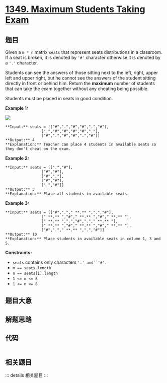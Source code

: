 # [1349. Maximum Students Taking Exam](https://leetcode.com/problems/maximum-students-taking-exam)

## 题目

Given a `m * n` matrix `seats`  that represent seats distributions in a
classroom. If a seat is broken, it is denoted by `'#'` character otherwise it
is denoted by a `'.'` character.

Students can see the answers of those sitting next to the left, right, upper
left and upper right, but he cannot see the answers of the student sitting
directly in front or behind him. Return the **maximum** number of students
that can take the exam together without any cheating being possible.

Students must be placed in seats in good condition.



**Example 1:**

![](https://assets.leetcode.com/uploads/2020/01/29/image.png)

    
    
    **Input:** seats = [["#",".","#","#",".","#"],
                    [".","#","#","#","#","."],
                    ["#",".","#","#",".","#"]]
    **Output:** 4
    **Explanation:** Teacher can place 4 students in available seats so they don't cheat on the exam. 
    

**Example 2:**

    
    
    **Input:** seats = [[".","#"],
                    ["#","#"],
                    ["#","."],
                    ["#","#"],
                    [".","#"]]
    **Output:** 3
    **Explanation:** Place all students in available seats. 
    
    

**Example 3:**

    
    
    **Input:** seats = [["#","."," **.** ",".","#"],
                    [" **.** ","#"," **.** ","#"," **.** "],
                    [" **.** ",".","#","."," **.** "],
                    [" **.** ","#"," **.** ","#"," **.** "],
                    ["#","."," **.** ",".","#"]]
    **Output:** 10
    **Explanation:** Place students in available seats in column 1, 3 and 5.
    



**Constraints:**

  * `seats` contains only characters `'.' and``'#'.`
  * `m == seats.length`
  * `n == seats[i].length`
  * `1 <= m <= 8`
  * `1 <= n <= 8`


## 题目大意

## 解题思路

## 代码

```javascript

```

## 相关题目

::: details 相关题目
:::
